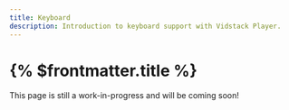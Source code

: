 ```yaml
---
title: Keyboard
description: Introduction to keyboard support with Vidstack Player.
---
```


# {% $frontmatter.title %}

This page is still a work-in-progress and will be coming soon!
